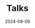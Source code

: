 ---
title: 'Talks'
date: 2024-08-06
type: landing
reading_time: false

design:
  # Default section spacing
  spacing: "6rem"

sections:
  - block: collection
    id: talks
    content:
      title: Talks
      filters:
        folders:
          - event
    design:
      view: article-grid
      columns: 1 
---